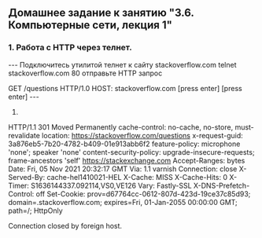 ## Домашнее задание к занятию "3.6. Компьютерные сети, лекция 1"

### 1. Работа c HTTP через телнет.
--- Подключитесь утилитой телнет к сайту stackoverflow.com telnet stackoverflow.com 80
   отправьте HTTP запрос

GET /questions HTTP/1.0
HOST: stackoverflow.com
[press enter]
[press enter] ---

1. 
HTTP/1.1 301 Moved Permanently
cache-control: no-cache, no-store, must-revalidate
location: https://stackoverflow.com/questions
x-request-guid: 3a876eb5-7b20-4782-b409-01e913abb6f2
feature-policy: microphone 'none'; speaker 'none'
content-security-policy: upgrade-insecure-requests; frame-ancestors 'self' https://stackexchange.com
Accept-Ranges: bytes
Date: Fri, 05 Nov 2021 20:32:17 GMT
Via: 1.1 varnish
Connection: close
X-Served-By: cache-hel1410021-HEL
X-Cache: MISS
X-Cache-Hits: 0
X-Timer: S1636144337.092114,VS0,VE126
Vary: Fastly-SSL
X-DNS-Prefetch-Control: off
Set-Cookie: prov=d67764cc-0612-807d-423d-19ce37c85d93; domain=.stackoverflow.com; expires=Fri, 01-Jan-2055 00:00:00 GMT; path=/; HttpOnly

Connection closed by foreign host.
```
